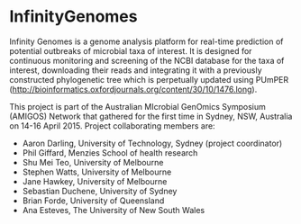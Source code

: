 # InfinityGenomes

Infinity Genomes is a genome analysis platform for real-time prediction of potential outbreaks of microbial taxa of interest.
It is designed for continuous monitoring and screening of the NCBI database for the taxa of interest, downloading their reads and integrating it with a previously constructed phylogenetic tree which is perpetually updated using PUmPER (http://bioinformatics.oxfordjournals.org/content/30/10/1476.long).

This project is part of the Australian MIcrobial GenOmics Symposium (AMIGOS) Network that gathered for the first time in Sydney, NSW, Australia on 14-16 April 2015. Project collaborating members are:
- Aaron Darling, University of Technology, Sydney (project coordinator)
- Phil Giffard, Menzies School of health research
- Shu Mei Teo, University of Melbourne
- Stephen Watts, University of Melbourne
- Jane Hawkey, University of Melbourne
- Sebastian Duchene, University of Sydney
- Brian Forde, University of Queensland
- Ana Esteves, The University of New South Wales
 




